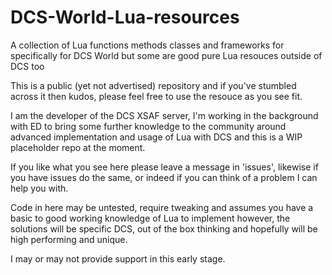 # DCS-World-Lua-resources
A collection of Lua functions methods classes and frameworks for specifically for DCS World but some are good pure Lua resouces outside of DCS too

This is a public (yet not advertised) repository and if you've stumbled across it then kudos, please feel free to use the resouce as you see fit.

I am the developer of the DCS XSAF server, I'm working in the background with ED to bring some further knowledge to the community around advanced implementation and usage of Lua with DCS and this is a WIP placeholder repo at the moment.

If you like what you see here please leave a message in 'issues', likewise if you have issues do the same, or indeed if you can think of a problem I can help you with.

Code in here may be untested, require tweaking and assumes you have a basic to good working knowledge of Lua to implement however, the solutions will be specific DCS, out of the box thinking and hopefully will be high performing and unique.

I may or may not provide support in this early stage.
